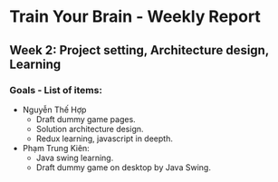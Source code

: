 # Train Your Brain - Weekly Report
## Week 2: Project setting, Architecture design, Learning
### Goals - List of items:
- Nguyễn Thế Hợp
  - Draft dummy game pages.
  - Solution architecture design.
  - Redux learning, javascript in deepth.
- Phạm Trung Kiên:
  - Java swing learning.
  - Draft dummy game on desktop by Java Swing.
